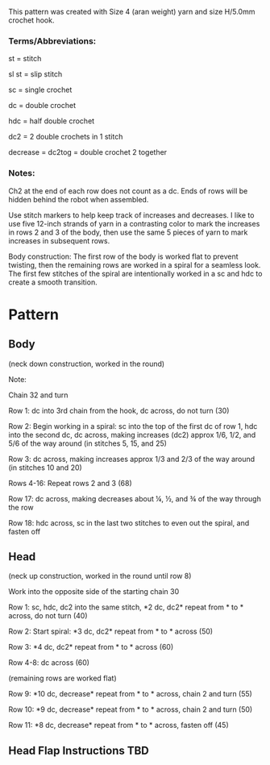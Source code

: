 This pattern was created with Size 4 (aran weight) yarn and size H/5.0mm crochet hook.

### Terms/Abbreviations:
st = stitch

sl st = slip stitch

sc = single crochet

dc = double crochet

hdc = half double crochet

dc2 = 2 double crochets in 1 stitch

decrease = dc2tog = double crochet 2 together

### Notes:
Ch2 at the end of each row does not count as a dc. Ends of rows will be hidden behind the robot when assembled.

Use stitch markers to help keep track of increases and decreases. I like to use five 12-inch strands of yarn in a contrasting color to mark the increases in rows 2 and 3 of the body, then use the same 5 pieces of yarn to mark increases in subsequent rows. 

Body construction: The first row of the body is worked flat to prevent twisting, then the remaining rows are worked in a spiral for a seamless look. The first few stitches of the spiral are intentionally worked in a sc and hdc to create a smooth transition.

# Pattern

## Body

(neck down construction, worked in the round)

Note: 

Chain 32 and turn 

Row 1: dc into 3rd chain from the hook, dc across, do not turn (30)

Row 2: Begin working in a spiral: sc into the top of the first dc of row 1, hdc into the second dc, dc across, making increases (dc2) approx 1/6, 1/2, and 5/6 of the way around (in stitches 5, 15, and 25)

Row 3: dc across, making increases approx 1/3 and 2/3 of the way around (in stitches 10 and 20)

Rows 4-16: Repeat rows 2 and 3 (68)

Row 17: dc across, making decreases about ¼, ½, and ¾ of the way through the row

Row 18: hdc across, sc in the last two stitches to even out the spiral, and fasten off

## Head

(neck up construction, worked in the round until row 8)

Work into the opposite side of the starting chain 30

Row 1: sc, hdc, dc2 into the same stitch, \*2 dc, dc2\* repeat from \* to \* across, do not turn (40)

Row 2: Start spiral: \*3 dc, dc2\* repeat from \* to \* across (50)

Row 3: \*4 dc, dc2\* repeat from \* to \* across (60)

Row 4-8: dc across (60)

(remaining rows are worked flat)

Row 9: \*10 dc, decrease\* repeat from \* to \* across, chain 2 and turn (55)

Row 10: \*9 dc, decrease\* repeat from \* to \* across, chain 2 and turn (50)

Row 11: \*8 dc, decrease\* repeat from \* to \* across, fasten off (45)

## Head Flap Instructions TBD
